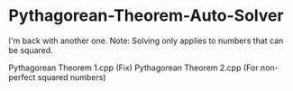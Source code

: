 # Pythagorean-Theorem-Auto-Solver
I'm back with another one.
Note:
Solving only applies to numbers that can be squared.

Pythagorean Theorem 1.cpp (Fix)
Pythagorean Theorem 2.cpp (For non-perfect squared numbers)
